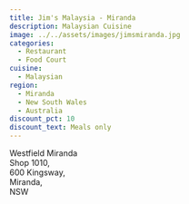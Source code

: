 ```yaml
---
title: Jim's Malaysia - Miranda
description: Malaysian Cuisine
image: ../../assets/images/jimsmiranda.jpg
categories:
  - Restaurant
  - Food Court
cuisine:
  - Malaysian
region:
  - Miranda
  - New South Wales
  - Australia
discount_pct: 10
discount_text: Meals only
---
```


Westfield Miranda\
Shop 1010,\
600 Kingsway,\
Miranda,\
NSW
